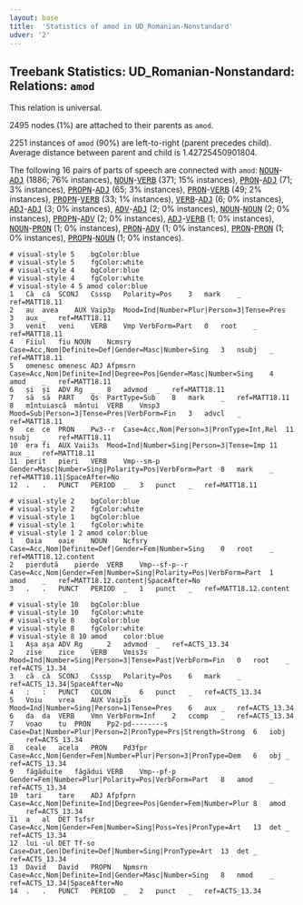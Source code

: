 ```yaml
---
layout: base
title:  'Statistics of amod in UD_Romanian-Nonstandard'
udver: '2'
---
```


## Treebank Statistics: UD_Romanian-Nonstandard: Relations: `amod`

This relation is universal.

2495 nodes (1%) are attached to their parents as `amod`.

2251 instances of `amod` (90%) are left-to-right (parent precedes child).
Average distance between parent and child is 1.42725450901804.

The following 16 pairs of parts of speech are connected with `amod`: <tt><a href="ro_nonstandard-pos-NOUN.html">NOUN</a></tt>-<tt><a href="ro_nonstandard-pos-ADJ.html">ADJ</a></tt> (1886; 76% instances), <tt><a href="ro_nonstandard-pos-NOUN.html">NOUN</a></tt>-<tt><a href="ro_nonstandard-pos-VERB.html">VERB</a></tt> (371; 15% instances), <tt><a href="ro_nonstandard-pos-PRON.html">PRON</a></tt>-<tt><a href="ro_nonstandard-pos-ADJ.html">ADJ</a></tt> (71; 3% instances), <tt><a href="ro_nonstandard-pos-PROPN.html">PROPN</a></tt>-<tt><a href="ro_nonstandard-pos-ADJ.html">ADJ</a></tt> (65; 3% instances), <tt><a href="ro_nonstandard-pos-PRON.html">PRON</a></tt>-<tt><a href="ro_nonstandard-pos-VERB.html">VERB</a></tt> (49; 2% instances), <tt><a href="ro_nonstandard-pos-PROPN.html">PROPN</a></tt>-<tt><a href="ro_nonstandard-pos-VERB.html">VERB</a></tt> (33; 1% instances), <tt><a href="ro_nonstandard-pos-VERB.html">VERB</a></tt>-<tt><a href="ro_nonstandard-pos-ADJ.html">ADJ</a></tt> (6; 0% instances), <tt><a href="ro_nonstandard-pos-ADJ.html">ADJ</a></tt>-<tt><a href="ro_nonstandard-pos-ADJ.html">ADJ</a></tt> (3; 0% instances), <tt><a href="ro_nonstandard-pos-ADV.html">ADV</a></tt>-<tt><a href="ro_nonstandard-pos-ADJ.html">ADJ</a></tt> (2; 0% instances), <tt><a href="ro_nonstandard-pos-NOUN.html">NOUN</a></tt>-<tt><a href="ro_nonstandard-pos-NOUN.html">NOUN</a></tt> (2; 0% instances), <tt><a href="ro_nonstandard-pos-PROPN.html">PROPN</a></tt>-<tt><a href="ro_nonstandard-pos-ADV.html">ADV</a></tt> (2; 0% instances), <tt><a href="ro_nonstandard-pos-ADJ.html">ADJ</a></tt>-<tt><a href="ro_nonstandard-pos-VERB.html">VERB</a></tt> (1; 0% instances), <tt><a href="ro_nonstandard-pos-NOUN.html">NOUN</a></tt>-<tt><a href="ro_nonstandard-pos-PRON.html">PRON</a></tt> (1; 0% instances), <tt><a href="ro_nonstandard-pos-PRON.html">PRON</a></tt>-<tt><a href="ro_nonstandard-pos-ADV.html">ADV</a></tt> (1; 0% instances), <tt><a href="ro_nonstandard-pos-PRON.html">PRON</a></tt>-<tt><a href="ro_nonstandard-pos-PRON.html">PRON</a></tt> (1; 0% instances), <tt><a href="ro_nonstandard-pos-PROPN.html">PROPN</a></tt>-<tt><a href="ro_nonstandard-pos-NOUN.html">NOUN</a></tt> (1; 0% instances).


~~~ conllu
# visual-style 5	bgColor:blue
# visual-style 5	fgColor:white
# visual-style 4	bgColor:blue
# visual-style 4	fgColor:white
# visual-style 4 5 amod	color:blue
1	Că	că	SCONJ	Csssp	Polarity=Pos	3	mark	_	ref=MATT18.11
2	au	avea	AUX	Vaip3p	Mood=Ind|Number=Plur|Person=3|Tense=Pres	3	aux	_	ref=MATT18.11
3	venit	veni	VERB	Vmp	VerbForm=Part	0	root	_	ref=MATT18.11
4	Fiiul	fiu	NOUN	Ncmsry	Case=Acc,Nom|Definite=Def|Gender=Masc|Number=Sing	3	nsubj	_	ref=MATT18.11
5	omenesc	omenesc	ADJ	Afpmsrn	Case=Acc,Nom|Definite=Ind|Degree=Pos|Gender=Masc|Number=Sing	4	amod	_	ref=MATT18.11
6	și	și	ADV	Rg	_	8	advmod	_	ref=MATT18.11
7	să	să	PART	Qs	PartType=Sub	8	mark	_	ref=MATT18.11
8	mîntuiască	mântui	VERB	Vmsp3	Mood=Sub|Person=3|Tense=Pres|VerbForm=Fin	3	advcl	_	ref=MATT18.11
9	ce	ce	PRON	Pw3--r	Case=Acc,Nom|Person=3|PronType=Int,Rel	11	nsubj	_	ref=MATT18.11
10	еrа	fi	AUX	Vaii3s	Mood=Ind|Number=Sing|Person=3|Tense=Imp	11	aux	_	ref=MATT18.11
11	perit	pieri	VERB	Vmp--sm-p	Gender=Masc|Number=Sing|Polarity=Pos|VerbForm=Part	8	mark	_	ref=MATT18.11|SpaceAfter=No
12	.	.	PUNCT	PERIOD	_	3	punct	_	ref=MATT18.11

~~~


~~~ conllu
# visual-style 2	bgColor:blue
# visual-style 2	fgColor:white
# visual-style 1	bgColor:blue
# visual-style 1	fgColor:white
# visual-style 1 2 amod	color:blue
1	Oaia	oaie	NOUN	Ncfsry	Case=Acc,Nom|Definite=Def|Gender=Fem|Number=Sing	0	root	_	ref=MATT18.12.content
2	pierdută	pierde	VERB	Vmp--sf-p--r	Case=Acc,Nom|Gender=Fem|Number=Sing|Polarity=Pos|VerbForm=Part	1	amod	_	ref=MATT18.12.content|SpaceAfter=No
3	.	.	PUNCT	PERIOD	_	1	punct	_	ref=MATT18.12.content

~~~


~~~ conllu
# visual-style 10	bgColor:blue
# visual-style 10	fgColor:white
# visual-style 8	bgColor:blue
# visual-style 8	fgColor:white
# visual-style 8 10 amod	color:blue
1	Așa	așa	ADV	Rg	_	2	advmod	_	ref=ACTS_13.34
2	zise	zice	VERB	Vmis3s	Mood=Ind|Number=Sing|Person=3|Tense=Past|VerbForm=Fin	0	root	_	ref=ACTS_13.34
3	că	că	SCONJ	Csssp	Polarity=Pos	6	mark	_	ref=ACTS_13.34|SpaceAfter=No
4	:	:	PUNCT	COLON	_	6	punct	_	ref=ACTS_13.34
5	Voiu	vrea	AUX	Vaip1s	Mood=Ind|Number=Sing|Person=1|Tense=Pres	6	aux	_	ref=ACTS_13.34
6	da	da	VERB	Vmn	VerbForm=Inf	2	ccomp	_	ref=ACTS_13.34
7	voao	tu	PRON	Pp2-pd--------s	Case=Dat|Number=Plur|Person=2|PronType=Prs|Strength=Strong	6	iobj	_	ref=ACTS_13.34
8	ceale	acela	PRON	Pd3fpr	Case=Acc,Nom|Gender=Fem|Number=Plur|Person=3|PronType=Dem	6	obj	_	ref=ACTS_13.34
9	făgăduite	făgădui	VERB	Vmp--pf-p	Gender=Fem|Number=Plur|Polarity=Pos|VerbForm=Part	8	amod	_	ref=ACTS_13.34
10	tari	tare	ADJ	Afpfprn	Case=Acc,Nom|Definite=Ind|Degree=Pos|Gender=Fem|Number=Plur	8	amod	_	ref=ACTS_13.34
11	a	al	DET	Tsfsr	Case=Acc,Nom|Gender=Fem|Number=Sing|Poss=Yes|PronType=Art	13	det	_	ref=ACTS_13.34
12	lui	-ul	DET	Tf-so	Case=Dat,Gen|Definite=Def|Number=Sing|PronType=Art	13	det	_	ref=ACTS_13.34
13	David	David	PROPN	Npmsrn	Case=Acc,Nom|Definite=Ind|Gender=Masc|Number=Sing	8	nmod	_	ref=ACTS_13.34|SpaceAfter=No
14	.	.	PUNCT	PERIOD	_	2	punct	_	ref=ACTS_13.34

~~~



